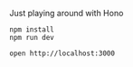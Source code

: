 Just playing around with Hono  

```
npm install
npm run dev
```

```
open http://localhost:3000
```

